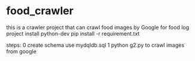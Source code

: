 # food_crawler
this is a crawler project that can crawl food images by Google for food log project 
install python-dev
pip install -r requirement.txt

steps:
0 create schema use mydqldb.sql
1 python g2.py to crawl images from google
